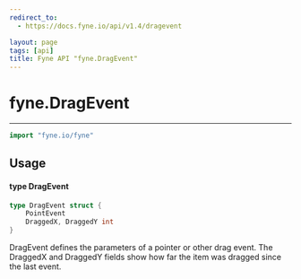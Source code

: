 ```yaml
---
redirect_to:
  - https://docs.fyne.io/api/v1.4/dragevent

layout: page
tags: [api]
title: Fyne API "fyne.DragEvent"
---
```



# fyne.DragEvent
---
```go
import "fyne.io/fyne"
```

## Usage

#### type DragEvent

```go
type DragEvent struct {
	PointEvent
	DraggedX, DraggedY int
}
```

DragEvent defines the parameters of a pointer or other drag event. The DraggedX and DraggedY fields show how far the item was dragged since the last event.
